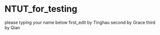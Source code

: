 # NTUT_for_testing
please typing your name below
first_edit by Tinghau
second by Grace
third by Qian
